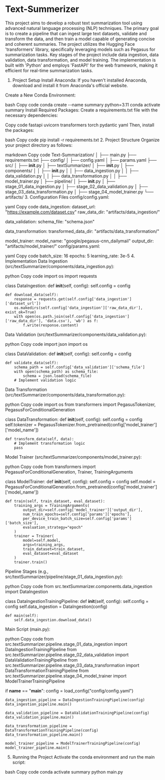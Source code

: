 # Text-Summerizer


This project aims to develop a robust text summarization tool using advanced natural language processing (NLP) techniques. The primary goal is to create a pipeline that can ingest large text datasets, validate and transform the data, and then train a model capable of generating concise and coherent summaries. The project utilizes the Hugging Face 'transformers' library, specifically leveraging models such as Pegasus for summarization tasks. Key stages of the project include data ingestion, data validation, data transformation, and model training. The implementation is built with 'Python' and employs 'FastAPI' for the web framework, making it efficient for real-time summarization tasks.

1. Project Setup
Install Anaconda: If you haven't installed Anaconda, download and install it from Anaconda's official website.

Create a New Conda Environment:

bash
Copy code
conda create --name summary python=3.11
conda activate summary
Install Required Packages:
Create a requirements.txt file with the necessary dependencies:

Copy code
fastapi
uvicorn
transformers
torch
pydantic
yaml
Then, install the packages:

bash
Copy code
pip install -r requirements.txt
2. Project Structure
Organize your project directory as follows:

markdown
Copy code
Text-Summarization/
│
├── main.py
├── requirements.txt
├── config/
│   ├── config.yaml
│   ├── params.yaml
├── src/
│   ├── __init__.py
│   ├── textSummarizer/
│       ├── __init__.py
│       ├── components/
│       │   ├── __init__.py
│       │   ├── data_ingestion.py
│       │   ├── data_validation.py
│       │   ├── data_transformation.py
│       │   ├── model_trainer.py
│       ├── pipeline/
│           ├── __init__.py
│           ├── stage_01_data_ingestion.py
│           ├── stage_02_data_validation.py
│           ├── stage_03_data_transformation.py
│           ├── stage_04_model_trainer.py
└── artifacts/
3. Configuration Files
config/config.yaml:

yaml
Copy code
data_ingestion:
  dataset_url: "https://example.com/dataset.csv"
  raw_data_dir: "artifacts/data_ingestion/"

data_validation:
  schema_file: "schema.json"

data_transformation:
  transformed_data_dir: "artifacts/data_transformation/"

model_trainer:
  model_name: "google/pegasus-cnn_dailymail"
  output_dir: "artifacts/model_trainer/"
config/params.yaml:

yaml
Copy code
batch_size: 16
epochs: 5
learning_rate: 3e-5
4. Implementation
Data Ingestion (src/textSummarizer/components/data_ingestion.py):

python
Copy code
import os
import requests

class DataIngestion:
    def __init__(self, config):
        self.config = config

    def download_data(self):
        response = requests.get(self.config['data_ingestion']['dataset_url'])
        os.makedirs(self.config['data_ingestion']['raw_data_dir'], exist_ok=True)
        with open(os.path.join(self.config['data_ingestion']['raw_data_dir'], 'data.csv'), 'wb') as f:
            f.write(response.content)
Data Validation (src/textSummarizer/components/data_validation.py):

python
Copy code
import json
import os

class DataValidation:
    def __init__(self, config):
        self.config = config

    def validate_data(self):
        schema_path = self.config['data_validation']['schema_file']
        with open(schema_path) as schema_file:
            schema = json.load(schema_file)
        # Implement validation logic
Data Transformation (src/textSummarizer/components/data_transformation.py):

python
Copy code
import os
from transformers import PegasusTokenizer, PegasusForConditionalGeneration

class DataTransformation:
    def __init__(self, config):
        self.config = config
        self.tokenizer = PegasusTokenizer.from_pretrained(config['model_trainer']['model_name'])

    def transform_data(self, data):
        # Implement transformation logic
        pass
Model Trainer (src/textSummarizer/components/model_trainer.py):

python
Copy code
from transformers import PegasusForConditionalGeneration, Trainer, TrainingArguments

class ModelTrainer:
    def __init__(self, config):
        self.config = config
        self.model = PegasusForConditionalGeneration.from_pretrained(config['model_trainer']['model_name'])

    def train(self, train_dataset, eval_dataset):
        training_args = TrainingArguments(
            output_dir=self.config['model_trainer']['output_dir'],
            num_train_epochs=self.config['params']['epochs'],
            per_device_train_batch_size=self.config['params']['batch_size'],
            evaluation_strategy="epoch"
        )
        trainer = Trainer(
            model=self.model,
            args=training_args,
            train_dataset=train_dataset,
            eval_dataset=eval_dataset
        )
        trainer.train()
Pipeline Stages (e.g., src/textSummarizer/pipeline/stage_01_data_ingestion.py):

python
Copy code
from src.textSummarizer.components.data_ingestion import DataIngestion

class DataIngestionTrainingPipeline:
    def __init__(self, config):
        self.config = config
        self.data_ingestion = DataIngestion(config)

    def main(self):
        self.data_ingestion.download_data()
Main Script (main.py):

python
Copy code
from src.textSummarizer.pipeline.stage_01_data_ingestion import DataIngestionTrainingPipeline
from src.textSummarizer.pipeline.stage_02_data_validation import DataValidationTrainingPipeline
from src.textSummarizer.pipeline.stage_03_data_transformation import DataTransformationTrainingPipeline
from src.textSummarizer.pipeline.stage_04_model_trainer import ModelTrainerTrainingPipeline

if __name__ == "__main__":
    config = load_config("config/config.yaml")
    
    data_ingestion_pipeline = DataIngestionTrainingPipeline(config)
    data_ingestion_pipeline.main()
    
    data_validation_pipeline = DataValidationTrainingPipeline(config)
    data_validation_pipeline.main()
    
    data_transformation_pipeline = DataTransformationTrainingPipeline(config)
    data_transformation_pipeline.main()
    
    model_trainer_pipeline = ModelTrainerTrainingPipeline(config)
    model_trainer_pipeline.main()
5. Running the Project
Activate the conda environment and run the main script:

bash
Copy code
conda activate summary
python main.py
